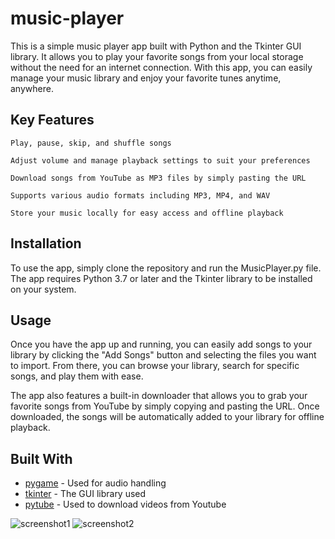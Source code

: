 # music-player

This is a simple music player app built with Python and the Tkinter GUI library. It allows you to play your favorite songs from your local storage without the need for an internet connection. With this app, you can easily manage your music library and enjoy your favorite tunes anytime, anywhere.

## Key Features

    Play, pause, skip, and shuffle songs
    
    Adjust volume and manage playback settings to suit your preferences
    
    Download songs from YouTube as MP3 files by simply pasting the URL
    
    Supports various audio formats including MP3, MP4, and WAV
    
    Store your music locally for easy access and offline playback

## Installation

To use the app, simply clone the repository and run the MusicPlayer.py file. The app requires Python 3.7 or later and the Tkinter library to be installed on your system.

## Usage

Once you have the app up and running, you can easily add songs to your library by clicking the "Add Songs" button and selecting the files you want to import. From there, you can browse your library, search for specific songs, and play them with ease.

The app also features a built-in downloader that allows you to grab your favorite songs from YouTube by simply copying and pasting the URL. Once downloaded, the songs will be automatically added to your library for offline playback.

## Built With

* [pygame](https://www.pygame.org/docs/) - Used for audio handling
* [tkinter](https://docs.python.org/3/library/tkinter.html) - The GUI library used
* [pytube](https://pytube.io/en/latest/) - Used to download videos from Youtube

![screenshot1](https://user-images.githubusercontent.com/59984623/236862132-1eef7246-20aa-4b29-93a3-daeba30f6540.PNG)
![screenshot2](https://user-images.githubusercontent.com/59984623/236862162-47190d7e-175a-41c5-bf8d-2618bbac991a.PNG)
